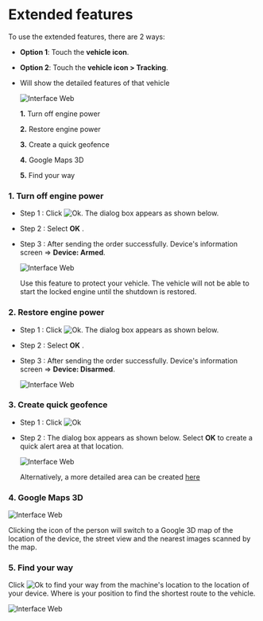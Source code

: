 
# Extended features

To use the extended features, there are 2 ways:
- **Option 1**: Touch the **vehicle icon**.
- **Option 2**: Touch the **vehicle icon > Tracking**.

- Will show the detailed features of that vehicle

    <span class="icon-left5">![Interface Web](/docs/assets/images/web-english/gotrack365-el/extended-features-1.jpg)

    **1.** Turn off engine power

    **2.** Restore engine power

    **3.** Create a quick geofence

    **4.** Google Maps 3D

    **5.** Find your way

<div id="other" >
</div>

### 1. Turn off engine power

- Step 1 : Click <span class="icon-left">![Ok](/docs/assets/images/web-interface/icon/SVG/icons8-lock.svg). The dialog box appears as shown below. 

- Step 2 : Select **OK** .
  
- Step 3 : After sending the order successfully. Device's information screen => **Device: Armed**.

    <span class="icon-left4">![Interface Web](/docs/assets/images/web-english/gotrack365-el/turn-off-power-5.jpg)

    Use this feature to protect your vehicle. The vehicle will not be able to start the locked engine until the shutdown is restored.



### 2. Restore engine power

- Step 1 : Click <span class="icon-left">![Ok](/docs/assets/images/web-interface/icon/SVG/icons8-unlock-52.png). The dialog box appears as shown below. 

- Step 2 : Select **OK** .

- Step 3 : After sending the order successfully. Device's information screen => **Device: Disarmed**.

    <span class="icon-left4">![Interface Web](/docs/assets/images/web-english/gotrack365-el/restore-engine-3.jpg)

<!-- * **Option 2**: Go to Command list.

For more details, please refer [here](modules/app-gotrack365/send-order/#unlock) <div id="unlock">  -->


### 3. Create quick geofence

- Step 1 : Click <span class="icon-left">![Ok](/docs/assets/images/web-interface/icon/SVG/pentagon.svg) 
 
*  Step 2 : The dialog box appears as shown below. Select **OK** to create a quick alert area at that location.

    <span class="icon-left5">![Interface Web](/docs/assets/images/web-english/gotrack365-el/geofence.jpg)

    Alternatively, a more detailed area can be created [here](modules/app-gotrack365/warning-area/#warning-area) <div id="warning-area"> 

### 4. Google Maps 3D

 <span class="icon-left4">![Interface Web](/docs/assets/images/web-english/gotrack365-el/location365-3.jpg)

 Clicking the icon of the person will switch to a Google 3D map of the location of the device, the street view and the nearest images scanned by the map.

### 5. Find your way

Click <span class="icon-left svg-filter-serch">![Ok](/docs/assets/images/web-interface/icon/SVG/directions.svg) to find your way from the machine's location to the location of your device. Where is your position to find the shortest route to the vehicle.

<span class="icon-left4">![Interface Web](/docs/assets/images/web-english/gotrack365-el/find-way.jpg)